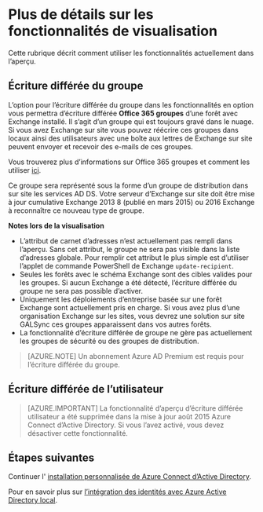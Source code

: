 <properties
   pageTitle="Azure AD Connect : Fonctionnalités dans Aperçu | Microsoft Azure"
   description="Cette rubrique décrit dans plus de fonctionnalités détail qui se trouvent dans l’aperçu dans Azure Connect d’Active Directory."
   services="active-directory"
   documentationCenter=""
   authors="andkjell"
   manager="femila"
   editor=""/>

<tags
   ms.service="active-directory"  
   ms.workload="identity"
   ms.tgt_pltfrm="na"
   ms.devlang="na"
   ms.topic="article"
   ms.date="06/27/2016"
   ms.author="billmath"/>

# <a name="more-details-about-features-in-preview"></a>Plus de détails sur les fonctionnalités de visualisation
Cette rubrique décrit comment utiliser les fonctionnalités actuellement dans l’aperçu.

## <a name="group-writeback"></a>Écriture différée du groupe
L’option pour l’écriture différée du groupe dans les fonctionnalités en option vous permettra d’écriture différée **Office 365 groupes** d’une forêt avec Exchange installé. Il s’agit d’un groupe qui est toujours gravé dans le nuage. Si vous avez Exchange sur site vous pouvez réécrire ces groupes dans locaux ainsi des utilisateurs avec une boîte aux lettres de Exchange sur site peuvent envoyer et recevoir des e-mails de ces groupes.

Vous trouverez plus d’informations sur Office 365 groupes et comment les utiliser [ici](http://aka.ms/O365g).

Ce groupe sera représenté sous la forme d’un groupe de distribution dans sur site les services AD DS. Votre serveur d’Exchange sur site doit être mise à jour cumulative Exchange 2013 8 (publié en mars 2015) ou 2016 Exchange à reconnaître ce nouveau type de groupe.

**Notes lors de la visualisation**

- L’attribut de carnet d’adresses n’est actuellement pas rempli dans l’aperçu. Sans cet attribut, le groupe ne sera pas visible dans la liste d’adresses globale. Pour remplir cet attribut le plus simple est d’utiliser l’applet de commande PowerShell de Exchange `update-recipient`.
- Seules les forêts avec le schéma Exchange sont des cibles valides pour les groupes. Si aucun Exchange a été détecté, l’écriture différée du groupe ne sera pas possible d’activer.
- Uniquement les déploiements d’entreprise basée sur une forêt Exchange sont actuellement pris en charge. Si vous avez plus d’une organisation Exchange sur les sites, vous devrez une solution sur site GALSync ces groupes apparaissent dans vos autres forêts.
- La fonctionnalité d’écriture différée de groupe ne gère pas actuellement les groupes de sécurité ou des groupes de distribution.

>[AZURE.NOTE] Un abonnement Azure AD Premium est requis pour l’écriture différée du groupe.

## <a name="user-writeback"></a>Écriture différée de l’utilisateur
> [AZURE.IMPORTANT] La fonctionnalité d’aperçu d’écriture différée utilisateur a été supprimée dans la mise à jour août 2015 Azure Connect d’Active Directory. Si vous l’avez activé, vous devez désactiver cette fonctionnalité.

## <a name="next-steps"></a>Étapes suivantes
Continuer l' [installation personnalisée de Azure Connect d’Active Directory](./connect/active-directory-aadconnect-get-started-custom.md).

Pour en savoir plus sur [l’intégration des identités avec Azure Active Directory local](active-directory-aadconnect.md).
